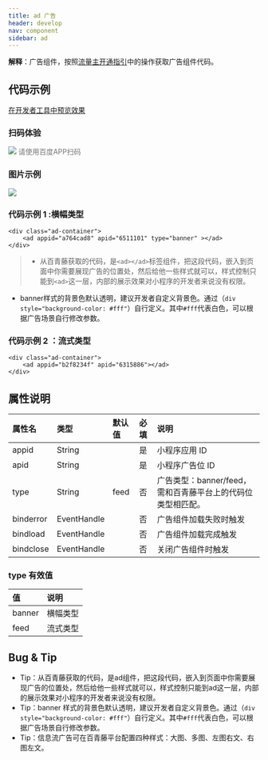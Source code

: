 ```yaml
---
title: ad 广告
header: develop
nav: component
sidebar: ad
---
```


 

**解释**：广告组件，按照<a href="https://smartprogram.baidu.com/docs/introduction/adopen/">流量主开通指引</a>中的操作获取广告组件代码。

## 代码示例

<a href="swanide://fragment/083bace8abc33aa9fb8e39bca92fee9b1576119625066" title="在开发者工具中预览效果" target="_self">在开发者工具中预览效果</a>

### 扫码体验

<div class='scan-code-container'>
    <img src="https://b.bdstatic.com/miniapp/assets/images/doc_demo/ad.png" class="demo-qrcode-image" />
    <font color=#777 12px>请使用百度APP扫码</font>
</div>

###  图片示例  

<div class="m-doc-custom-examples">
    <div class="m-doc-custom-examples-correct">
        <img src=" https://b.bdstatic.com/searchbox/icms/searchbox/img/ad.jpg">
    </div>
    <div class="m-doc-custom-examples-correct">
        <img src=" ">
    </div>
    <div class="m-doc-custom-examples-correct">
        <img src=" ">
    </div>     
</div>

###  代码示例 1 :横幅类型


```
<div class="ad-container">
    <ad appid="a764cad8" apid="6511101" type="banner" ></ad>
</div>
```


>* 从百青藤获取的代码，是`<ad></ad>`标签组件，把这段代码，嵌入到页面中你需要展现广告的位置处，然后给他一些样式就可以，样式控制只能到`<ad>`这一层，内部的展示效果对小程序的开发者来说没有权限。
* banner样式的背景色默认透明，建议开发者自定义背景色。通过（`div style="background-color: #fff"`）自行定义。其中`#fff`代表白色，可以根据广告场景自行修改参数。

###  代码示例 2 ：流式类型


```
<div class="ad-container">
    <ad appid="b2f8234f" apid="6315886"></ad>
</div>

```

##  属性说明 

|属性名 |类型  |默认值  |必填|说明|
|:---- | :---- | :---- |:---- |:---- |
|appid|String| |是|小程序应用 ID|
|apid|String| |是|小程序广告位 ID|
|type|String|feed|否|广告类型：banner/feed，需和百青藤平台上的代码位类型相匹配。|
|binderror|EventHandle||否|广告组件加载失败时触发|
|bindload|EventHandle||否|广告组件加载完成触发|
|bindclose|EventHandle||否|关闭广告组件时触发|

###  type 有效值 

| 值 | 说明 |
|:--- |:----- |
| banner | 横幅类型 |
| feed | 流式类型 |

##   Bug & Tip 

* Tip：从百青藤获取的代码，是ad组件，把这段代码，嵌入到页面中你需要展现广告的位置处，然后给他一些样式就可以，样式控制只能到ad这一层，内部的展示效果对小程序的开发者来说没有权限。
* Tip：banner 样式的背景色默认透明，建议开发者自定义背景色。通过（`div style="background-color: #fff"`）自行定义。其中`#fff`代表白色，可以根据广告场景自行修改参数。
* Tip：信息流广告可在百青藤平台配置四种样式：大图、多图、左图右文、右图左文。